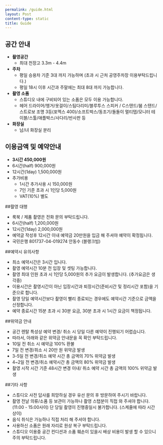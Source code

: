 ```yaml
---
permalink: /guide.html
layout: Post
content-type: static
title: Guide
---
```


## 공간 안내

- **촬영공간**
    - 최대 천장고 3.3m - 4.4m
- **주차**
    - 평일 승용차 기준 3대 까지 가능하며 (초과 시 근처 공영주차장 이용부탁드립니다.)
    - 평일 18시 이후 시간과 주말에는 최대 8대 까지 가능합니다.
- **촬영 소품**
    - 스튜디오 내에 구비되어 있는 소품은 모두 이용 가능합니다.
    - 헤어 드라이어/헹거/옷걸이/스팀다리미/블루투스 스피커 / C스탠드/붐 스탠드/스트로보 조명 3등(포멕스 400)/소프트박스/동조기/돌돌이 멀티탭/모니터 테이블/스툴/애플박스/사다리/반사판 등
- **화장실**
    - 남/녀 화장실 분리


## 이용금액 및 예약안내

- **3시간 450,000원**
- 6시간(half) 900,000원
- 12시간(1day) 1,500,000원
- 추가비용
    - 1시간 추가사용 시 150,000원
    - 7인 기준 초과 시 1인당 5,000원
    - VAT(10%) 별도


##촬영 대행

- 룩북 / 제품 촬영은 전화 문의 부탁드립니다.
- 6시간(half) 1,200,000원
- 12시간(1day) 2,000,000원
- 예약글 작성후 12시간 이내 예약금 20만원을 입금 해 주셔야 예약이 확정됩니다.
- 국민은행 801737-04-019274 안동수 (블랭크빔)

##예약시 유의사항

- 최소 예약시간은 3시간 입니다.
- 촬영 예약시간 10분 전 입장 및 셋팅 가능합니다.
- 촬영 최대 인원 초과 시 1인당 5,000원의 추가 요금이 발생합니다. (추가요금은 생각중)
- 이용시간은 촬영시간이 아닌 입장시간과 퇴장시간(준비시간 및 정리시간 포함)을 기준으로 합니다.
- 촬영 당일 예약시간보다 촬영이 빨리 종료되는 경우에도 예약시간 기준으로 금액을 산정합니다.
- 예약 종료시간 15분 초과 시 30분 요금, 30분 초과 시 1시간 요금이 책정됩니다.

##위약금 안내

- 공간 렌탈 특성상 예약 변경/ 취소 시 당일 다른 예약이 진행되기 어렵습니다.
- 따라서, 아래와 같은 위약금 안내문을 꼭 확인 부탁드립니다.
- 10일 전 취소 시 예약금 100% 환불
- 7일 전 변경/취소 시 20만 원 위약금 발생
- 3-5일 전 변경/취소 예약 시간 총 금액의 70% 위약금 발생
- 4~2일 전 변경/취소 예약시간 총 금액의 80% 위약금 발생
- 촬영 시작 시간 기준 48시간 변경 이내/ 취소 예약 시간 총 금액의 100% 위약금 발생

##기타 사항

- 스튜디오 사전 답사를 희망하실 경우 유선 문의 후 방문하여 주시기 바랍니다.
- 촬영 전날 의류/소품 등 보관이 가능하나 촬영 스탭분이 직접 와 주셔야 합니다.(11:00 - 15:00사이) 단 당일 촬영이 진행중일시 불가합니다. (스케줄에 따라 시간 상이)
- 음식 취식은 가능하나 직접 처리 해 주셔야 합니다.
- 사용하신 소품은 원래 자리로 원상 복구 부탁드립니다.
- 스튜디오 이용중 공간 컨디션과 소품 훼손이 있을시 배상 비용이 발생 할 수 있으니 주의 부탁드립니다.
